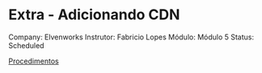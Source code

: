 # Extra - Adicionando CDN

Company: Elvenworks
Instrutor: Fabricio Lopes
Módulo: Módulo 5
Status: Scheduled

[Procedimentos](Extra%20-%20Adicionando%20CDN%207596c03e74334e46a0250d934852a21a/Procedimentos%20f4c48ab3242a414fbb4a63eaed0d92ae.md)